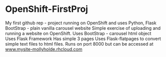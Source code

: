 # OpenShift-FirstProj
My first github rep - project running on OpenShift and uses Python, Flask BootStrap - plain vanilla carousel website
Simple exercise of uploading and running a website on OpenShift.
Uses BootStrap - carousel html object
Uses Flask Framework
Has simple 3 pages
Uses Flask-flatpages to convert simple text files to html files.
Runs on port 8000 but can be accessed at www.mysite-mollyholde.rhcloud.com
